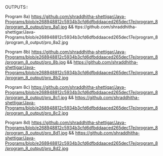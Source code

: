 OUTPUTS::

Program 8a) https://github.com/shraddhitha-shettigar/Java-Programs/blob/e268948812c5934b3cfd6dfbddaaced265dec17e/program_8/program_8_output/pro_8a1.jpg && ttps://github.com/shraddhitha-shettigar/Java-Programs/blob/e268948812c5934b3cfd6dfbddaaced265dec17e/program_8/program_8_output/pro_8a2.jpg

Program 8b) https://github.com/shraddhitha-shettigar/Java-Programs/blob/e268948812c5934b3cfd6dfbddaaced265dec17e/program_8/program_8_output/pro_8b.jpg && https://github.com/shraddhitha-shettigar/Java-Programs/blob/e268948812c5934b3cfd6dfbddaaced265dec17e/program_8/program_8_output/pro_8b2.jpg

Program 8c) https://github.com/shraddhitha-shettigar/Java-Programs/blob/e268948812c5934b3cfd6dfbddaaced265dec17e/program_8/program_8_output/pro_8c1.jpg && https://github.com/shraddhitha-shettigar/Java-Programs/blob/e268948812c5934b3cfd6dfbddaaced265dec17e/program_8/program_8_output/pro_8c2.jpg


Program 8d) https://github.com/shraddhitha-shettigar/Java-Programs/blob/e268948812c5934b3cfd6dfbddaaced265dec17e/program_8/program_8_output/pro_8d1.jpg && https://github.com/shraddhitha-shettigar/Java-Programs/blob/e268948812c5934b3cfd6dfbddaaced265dec17e/program_8/program_8_output/pro_8d2.jpg